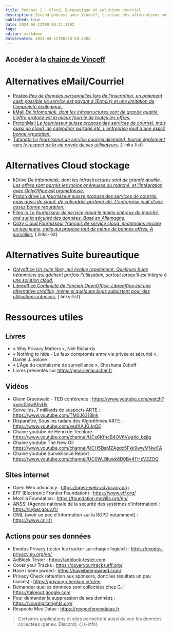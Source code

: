 ```yaml
---
title: Podcast 2 - Cloud, Bureautique et solutions courriel
description: Second podcast avec Vinceff, traitant des alternatives en terme de bureautique pour notre vie privée et sécurité en ligne...
published: true
date: 2024-04-12T09:00:21.319Z
tags: 
editor: markdown
dateCreated: 2024-04-12T08:48:59.288Z
---
```


## Accéder à la [chaine de Vinceff](https://www.youtube.com/channel/UCu6YaQSJf6gUzAoszZniJ8g)


# Alternatives eMail/Courriel

- [Posteo *Peu de données personnelles lors de l'inscription, un paiement cash possible (le service est payant à 1E/mois) et une limitation de l'empreinte écologique.*](https://posteo.de/fr)
- [kMail *De Infomaniak, dont les infrastructures sont de grande qualité. L'offre gratuite est la mieux fournie de toutes les offres.*](https://www.infomaniak.com/fr/hebergement/service-mail)
- [ProtonMail *Le fournisseur suisse propose des services de courriel, mais aussi de cloud, de calendrier partagé etc. L'entreprise jouit d'une assez bonne réputation.*](https://www.proton.me/fr/mail)
- [Tutanota *Le fournisseur de service courriel allemand, tourné également vers le respect de la vie privée de ses utilisateurs.*](https://tuta.com/fr)
{.links-list}

# Alternatives Cloud stockage

- [kDrive *De Infomaniak, dont les infrastructures sont de grande qualité. Les offres sont parmis les moins onéreuses du marché, et l'intégration avec OnlyOffice est prometteuse.*](https://www.infomaniak.com/fr/kdrive)
- [Proton drive *Le fournisseur suisse propose des services de courriel, mais aussi de cloud, de calendrier partagé etc. L'entreprise jouit d'une assez bonne réputation.*](https://proton.me/fr/drive)
- [Filen.io *Le fournisseur de service cloud le moins onéreux du marché, axé sur la sécurité des données. Basé en Allemagne.*](https://filen.io/)
- [Cozy Cloud *Fournisseur français de service cloud, néanmoins encore un peu jeune, mais qui propose tout de même de bonnes offres. A surveiller.*](https://cozy.io/fr/ )
{.links-list}


# Alternatives Suite bureautique

- [Onlyoffice *Un suite libre, qui évolue rapidement. Quelques bugs néanmoins qui gâchent parfois l'utilisation, surtout lorsqu'il est intégré à une solution cloud.*](https://www.onlyoffice.com)
- [Libreoffice *Continuité de l'ancien OpenOffice. Libreoffice est une alternative crédible, même si quelques bugs subsistent pour des utilisations intenses.*](https://fr.libreoffice.org)
{.links-list}



# Ressources utiles
## Livres
- « Why Privacy Matters », Neil Richards
- « Nothing to hide - Le faux compromis entre vie privée et sécurité », Daniel J. Solove
- « L’Âge du capitalisme de surveillance », Shoshana Zuboff
- Livres présentés sur 
https://jenairienacacher.fr

## Vidéos
- Glenn Greenwald - TED conférence : 
https://www.youtube.com/watch?v=pcSlowAhvUk
- Surveillés, 7 milliards de suspects ARTE : 
https://www.youtube.com/TM0J6318ink
- Disparaître, Sous les radars des Algorithmes ARTE : 
https://www.youtube.com/vedXAJGJqQE
- Chaine youtube de Henri de Techlore
https://www.youtube.com/channel/UCs6KfncB4OV6Vug4o_bzijg
- Chaine youtube The New Oil
https://www.youtube.com/channel/UCH5DsMZAgdx5Fkk9wwMNwCA
- Chaine youtube Surveillance Report
https://www.youtube.com/channel/UC0W_BIuwk8D0Bv4THbVZZOQ

## Sites internet
- Open Web advocacy : 
https://open-web-advocacy.org
- EFF (Electronic Frontier Foundation) : 
https://www.eff.org/
- Mozilla Foundation : 
https://foundation.mozilla.org/en/
- ANSSI (Agence nationale de la sécurité des systèmes d'information) : 
https://cyber.gouv.fr/
- CNIL (avoir un peu d'information sur la RGPD notamment) : 
https://www.cnil.fr

## Actions pour ses données
- Exodus Privacy (tester les tracker sur chaque logiciel) : 
https://exodus-privacy.eu.org/en/
- AdBlock Tester : 
https://adblock-tester.com
- Cover your Tracks : 
https://coveryourtracks.eff.org/
- Have i been pwned : 
https://haveibeenpwned.com/
- Privacy Check (attention aux sponsors, donc les résultats un peu biaisés) : 
https://privacy-checkup.info/en
- Demander quelles données sont collectées chez G. : 
https://takeout.google.com
- Pour demander la suppression de ses données : 
https://yourdigitalrights.org/
- Respecte Mes Datas : 
https://respectemesdatas.fr

> Certaines applications et sites permettent aussi de voir les données collectées (par ex. Discord).
{.is-info}
